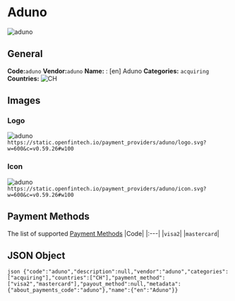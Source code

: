 # Aduno 
![aduno](https://static.openfintech.io/payment_providers/aduno/logo.svg?w=600&c=v0.59.26#w100) 
## General 
**Code:**`aduno` 
**Vendor:**`aduno` 
**Name:** 
:	[en] Aduno 
**Categories:** 
`acquiring` 
**Countries:** 
![CH](https://cdnjs.cloudflare.com/ajax/libs/flag-icon-css/3.3.0/flags/4x3/CH.svg#w24) 
 
## Images 
### Logo 
![aduno](https://static.openfintech.io/payment_providers/aduno/logo.svg?w=600&c=v0.59.26#w100) 
``` https://static.openfintech.io/payment_providers/aduno/logo.svg?w=600&c=v0.59.26#w100 ``` 
### Icon 
![aduno](https://static.openfintech.io/payment_providers/aduno/icon.svg?w=600&c=v0.59.26#w100) 
``` https://static.openfintech.io/payment_providers/aduno/icon.svg?w=600&c=v0.59.26#w100 ``` 
## Payment Methods 
The list of supported [Payment Methods](#) 
|Code| 
|:---| 
|`visa2`| 
|`mastercard`| 
 
## JSON Object 
```json {"code":"aduno","description":null,"vendor":"aduno","categories":["acquiring"],"countries":["CH"],"payment_method":["visa2","mastercard"],"payout_method":null,"metadata":{"about_payments_code":"aduno"},"name":{"en":"Aduno"}} ``` 

